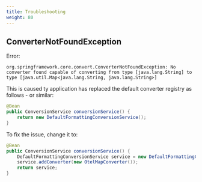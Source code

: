 ```yaml
---
title: Troubleshooting
weight: 80
---
```


## ConverterNotFoundException

Error:

```text
org.springframework.core.convert.ConverterNotFoundException: No converter found capable of converting from type [java.lang.String] to type [java.util.Map<java.lang.String, java.lang.String>]
```

This is caused ty application has replaced the default converter registry as follows - or similar:

```java
@Bean
public ConversionService conversionService() {
    return new DefaultFormattingConversionService();
}
```

To fix the issue, change it to:

```java
@Bean
public ConversionService conversionService() {
    DefaultFormattingConversionService service = new DefaultFormattingConversionService();
    service.addConverter(new OtelMapConverter());
    return service;
}
```


